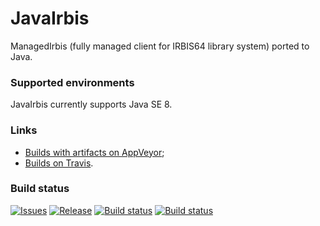 # JavaIrbis

ManagedIrbis (fully managed client for IRBIS64 library system) ported to Java.

### Supported environments

JavaIrbis currently supports Java SE 8.

### Links

- [Builds with artifacts on AppVeyor](https://ci.appveyor.com/project/AlexeyMironov/javairbis/);
- [Builds on Travis](https://travis-ci.org/amironov73/JavaIrbis).

### Build status

[![Issues](https://img.shields.io/github/issues/amironov73/JavaIrbis.svg)](https://github.com/amironov73/JavaIrbis/issues)
[![Release](https://img.shields.io/github/release/amironov73/JavaIrbis.svg)](https://github.com/amironov73/JavaIrbis/releases)
[![Build status](https://img.shields.io/appveyor/ci/AlexeyMironov/javairbis.svg)](https://ci.appveyor.com/project/AlexeyMironov/javairbis/)
[![Build status](https://api.travis-ci.org/amironov73/JavaIrbis.svg)](https://travis-ci.org/amironov73/JavaIrbis/)


